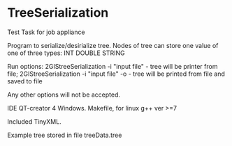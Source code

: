 # TreeSerialization
Test Task for job appliance

Program to serialize/desirialize tree.
Nodes of tree can store one value of one of three types:
INT
DOUBLE
STRING

Run options:
	2GIStreeSerialization -i "input file" - tree will be printer from file;
	2GIStreeSerialization -i "input file" -o <output file> - tree will be printed from file and saved to file

Any other options will not be accepted.

IDE QT-creator 4 Windows.
Makefile, for linux g++ ver >=7

Included TinyXML.

Example tree stored in file treeData.tree
 

